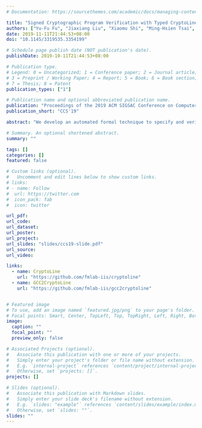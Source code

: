 ```yaml
---
# Documentation: https://sourcethemes.com/academic/docs/managing-content/

title: "Signed Cryptographic Program Verification with Typed CryptoLine"
authors: ["Yu-Fu Fu", "Jiaxiang Liu", "Xiaomu Shi", "Ming-Hsien Tsai", "Bow-Yaw Wang", "Bo-Yin Yang"]
date: 2019-11-11T21:44:53+08:00
doi: "10.1145/3319535.3354199"

# Schedule page publish date (NOT publication's date).
publishDate: 2019-10-11T21:44:53+08:00

# Publication type.
# Legend: 0 = Uncategorized; 1 = Conference paper; 2 = Journal article;
# 3 = Preprint / Working Paper; 4 = Report; 5 = Book; 6 = Book section;
# 7 = Thesis; 8 = Patent
publication_types: ["1"]

# Publication name and optional abbreviated publication name.
publication: "Proceedings of the 2019 ACM SIGSAC Conference on Computer and Communications Security"
publication_short: "CCS'19"

abstract: "We develop an automated formal technique to specify and verify signed computation in cryptographic programs. In addition to new instructions, we introduce a type system to detect type errors in programs. A type inference algorithm is also provided to deduce types and instruction variants in cryptographic programs. In order to verify signed cryptographic C programs, we develop a translator from the GCC intermediate representation to our language. Using our technique, we have verified 82 C functions in cryptography libraries including NaCl, wolfSSL, bitcoin, OpenSSL, and BoringSSL."

# Summary. An optional shortened abstract.
summary: ""

tags: []
categories: []
featured: false

# Custom links (optional).
#   Uncomment and edit lines below to show custom links.
# links:
# - name: Follow
#  url: https://twitter.com
#  icon_pack: fab
#  icon: twitter

url_pdf:
url_code:
url_dataset:
url_poster:
url_project:
url_slides: "slides/ccs19-slide.pdf"
url_source:
url_video:

links:
  - name: CryptoLine
    url: "https://github.com/fmlab-iis/cryptoline"
  - name: GCC2CryptoLine
    url: "https://github.com/fmlab-iis/gcc2cryptoline"


# Featured image
# To use, add an image named `featured.jpg/png` to your page's folder.
# Focal points: Smart, Center, TopLeft, Top, TopRight, Left, Right, BottomLeft, Bottom, BottomRight.
image:
  caption: ""
  focal_point: ""
  preview_only: false

# Associated Projects (optional).
#   Associate this publication with one or more of your projects.
#   Simply enter your project's folder or file name without extension.
#   E.g. `internal-project` references `content/project/internal-project/index.md`.
#   Otherwise, set `projects: []`.
projects: []

# Slides (optional).
#   Associate this publication with Markdown slides.
#   Simply enter your slide deck's filename without extension.
#   E.g. `slides: "example"` references `content/slides/example/index.md`.
#   Otherwise, set `slides: ""`.
slides: ""
---
```

